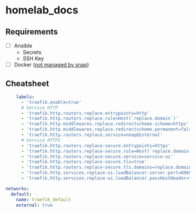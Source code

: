 # homelab_docs

## Requirements

- [ ] Ansible
  - Secrets
  - SSH Key
- [ ] Docker ([not managed by snap](https://askubuntu.com/questions/907110/docker-snap-cannot-connect-to-the-docker-daemon-is-the-docker-daemon-running-o))

## Cheatsheet

```yaml
    labels:
      - 'traefik.enable=true'
      # Service HTTP
      - 'traefik.http.routers.replace.entrypoints=http'
      - 'traefik.http.routers.replace.rule=Host(`replace.domain`)'
      - 'traefik.http.middlewares.replace.redirectscheme.scheme=https'
      - 'traefik.http.middlewares.replace.redirectscheme.permanent=false'
      - 'traefik.http.routers.replace.service=noop@internal'
      # Service HTTPS
      - 'traefik.http.routers.replace-secure.entrypoints=https'
      - 'traefik.http.routers.replace-secure.rule=Host(`replace.domain`)'
      - 'traefik.http.routers.replace-secure.service=service-ui'
      - 'traefik.http.routers.replace-secure.tls=true'
      - 'traefik.http.routers.replace-secure.tls.domains=replace.domain'
      - 'traefik.http.services.replace-ui.loadBalancer.server.port=6969'
      - 'traefik.http.services.replace-ui.loadBalancer.passHostHeader=true'
```

```yaml
networks:
  default:
    name: traefik_default
    external: true
```
